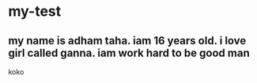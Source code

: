 # my-test
## my name is adham taha. iam 16 years old. i love girl called ganna. iam work hard to be good man
koko
